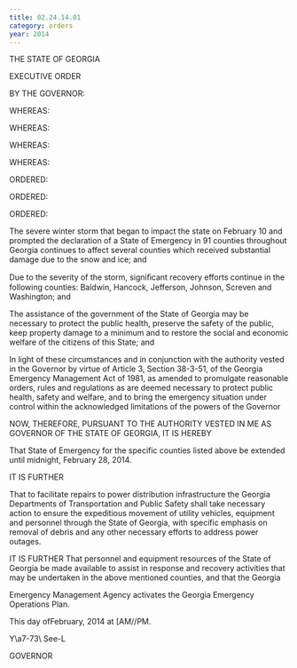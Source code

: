 ```yaml
---
title: 02.24.14.01
category: orders
year: 2014
---
```

 

THE STATE OF GEORGIA

EXECUTIVE ORDER

BY THE GOVERNOR:

WHEREAS:

WHEREAS:

WHEREAS:

WHEREAS:

ORDERED:

ORDERED:

ORDERED:

The severe winter storm that began to impact the state on February 10 and prompted the declaration of a
State of Emergency in 91 counties throughout Georgia continues to affect several counties which received
substantial damage due to the snow and ice; and

Due to the severity of the storm, signiﬁcant recovery efforts continue in the following counties: Baldwin,
Hancock, Jefferson, Johnson, Screven and Washington; and

The assistance of the government of the State of Georgia may be necessary to protect the public health,
preserve the safety of the public, keep property damage to a minimum and to restore the social and
economic welfare of the citizens of this State; and

In light of these circumstances and in conjunction with the authority vested in the Governor by virtue of
Article 3, Section 38-3-51, of the Georgia Emergency Management Act of 1981, as amended to promulgate
reasonable orders, rules and regulations as are deemed necessary to protect public health, safety and
welfare, and to bring the emergency situation under control within the acknowledged limitations of the
powers of the Governor

NOW, THEREFORE, PURSUANT TO THE AUTHORITY VESTED IN ME AS GOVERNOR OF
THE STATE OF GEORGIA, IT IS HEREBY

That State of Emergency for the specific counties listed above be extended until midnight, February 28,
2014.

IT IS FURTHER

That to facilitate repairs to power distribution infrastructure the Georgia Departments of Transportation and
Public Safety shall take necessary action to ensure the expeditious movement of utility vehicles, equipment
and personnel through the State of Georgia, with specific emphasis on removal of debris and any other
necessary efforts to address power outages.

IT IS FURTHER
That personnel and equipment resources of the State of Georgia be made available to assist in response and
recovery activities that may be undertaken in the above mentioned counties, and that the Georgia

Emergency Management Agency activates the Georgia Emergency Operations Plan.

This  day ofFebruary, 2014 at [AM//PM.

Y\a7-73\ See-L

GOVERNOR

